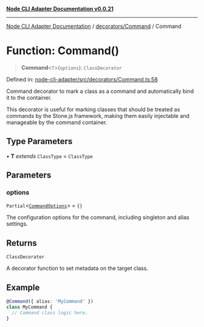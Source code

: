 [**Node CLI Adapter Documentation v0.0.21**](../../../README.md)

***

[Node CLI Adapter Documentation](../../../modules.md) / [decorators/Command](../README.md) / Command

# Function: Command()

> **Command**\<`T`\>(`options`): `ClassDecorator`

Defined in: [node-cli-adapter/src/decorators/Command.ts:58](https://github.com/stonemjs/node-cli-adapter/blob/864b503e06a40512b872ced9446e09ca39f76729/src/decorators/Command.ts#L58)

Command decorator to mark a class as a command and automatically bind it to the container.

This decorator is useful for marking classes that should be treated as commands by the Stone.js framework,
making them easily injectable and manageable by the command container.

## Type Parameters

• **T** *extends* `ClassType` = `ClassType`

## Parameters

### options

`Partial`\<[`CommandOptions`](../interfaces/CommandOptions.md)\> = `{}`

The configuration options for the command, including singleton and alias settings.

## Returns

`ClassDecorator`

A decorator function to set metadata on the target class.

## Example

```typescript
@Command({ alias: 'MyCommand' })
class MyCommand {
  // Command class logic here.
}
```
